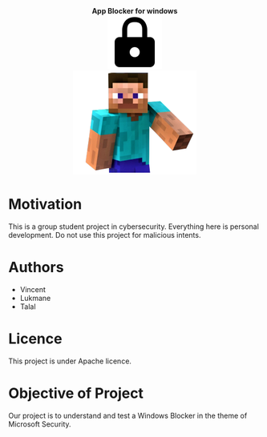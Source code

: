 <div align="center">
	<b>
  	App Blocker for windows
	</b>
</div>
<div align="center">
	<img src="./public/lock.png" alt="locker" style="border: 4px solid white;"></img>
</div>
<div align="center">
	<img src="./public/minecraft-steve.png" alt="locker" style="border: 4px solid white;"></img>
</div>

# Motivation

This is a group student project in cybersecurity. Everything here is personal development. Do not use this project for malicious intents.

# Authors

- Vincent
- Lukmane
- Talal

# Licence

This project is under Apache licence.

# Objective of Project
Our project is to understand and test a Windows Blocker in the theme of Microsoft Security.

